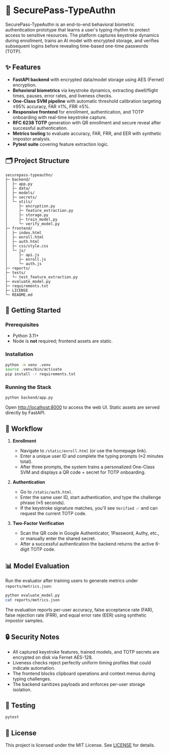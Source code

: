 # 🔐 SecurePass-TypeAuthn

SecurePass-TypeAuthn is an end-to-end behavioral biometric authentication prototype that learns a user's typing rhythm to protect access to sensitive resources. The platform captures keystroke dynamics during enrollment, trains an AI model with encrypted storage, and verifies subsequent logins before revealing time-based one-time passwords (TOTP).

## ✨ Features

- **FastAPI backend** with encrypted data/model storage using AES (Fernet) encryption.
- **Behavioral biometrics** via keystroke dynamics, extracting dwell/flight times, pauses, error rates, and liveness checks.
- **One-Class SVM pipeline** with automatic threshold calibration targeting ≥95% accuracy, FAR ≤1%, FRR ≤5%.
- **Responsive frontend** for enrollment, authentication, and TOTP onboarding with real-time keystroke capture.
- **RFC 6238 TOTP** generation with QR enrollment and secure reveal after successful authentication.
- **Metrics tooling** to evaluate accuracy, FAR, FRR, and EER with synthetic impostor analysis.
- **Pytest suite** covering feature extraction logic.

## 🗂️ Project Structure

```
securepass-typeauthn/
├─ backend/
│  ├─ app.py
│  ├─ data/
│  ├─ models/
│  ├─ secrets/
│  └─ utils/
│     ├─ encryption.py
│     ├─ feature_extraction.py
│     ├─ storage.py
│     ├─ train_model.py
│     └─ verify_model.py
├─ frontend/
│  ├─ index.html
│  ├─ enroll.html
│  ├─ auth.html
│  ├─ css/style.css
│  └─ js/
│     ├─ api.js
│     ├─ enroll.js
│     └─ auth.js
├─ reports/
├─ tests/
│  └─ test_feature_extraction.py
├─ evaluate_model.py
├─ requirements.txt
├─ LICENSE
└─ README.md
```

## 🚀 Getting Started

### Prerequisites

- Python 3.11+
- Node is **not** required; frontend assets are static.

### Installation

```bash
python -m venv .venv
source .venv/bin/activate
pip install -r requirements.txt
```

### Running the Stack

```bash
python backend/app.py
```

Open [http://localhost:8000](http://localhost:8000) to access the web UI. Static assets are served directly by FastAPI.

## 🧪 Workflow

1. **Enrollment**
   - Navigate to `/static/enroll.html` (or use the homepage link).
   - Enter a unique user ID and complete the typing prompts (≈2 minutes total).
   - After three prompts, the system trains a personalized One-Class SVM and displays a QR code + secret for TOTP onboarding.

2. **Authentication**
   - Go to `/static/auth.html`.
   - Enter the same user ID, start authentication, and type the challenge phrase (≈5 seconds).
   - If the keystroke signature matches, you'll see `Verified ✅` and can request the current TOTP code.

3. **Two-Factor Verification**
   - Scan the QR code in Google Authenticator, 1Password, Authy, etc., or manually enter the shared secret.
   - After a successful authentication the backend returns the active 6-digit TOTP code.

## 📊 Model Evaluation

Run the evaluator after training users to generate metrics under `reports/metrics.json`:

```bash
python evaluate_model.py
cat reports/metrics.json
```

The evaluation reports per-user accuracy, false acceptance rate (FAR), false rejection rate (FRR), and equal error rate (EER) using synthetic impostor samples.

## 🔒 Security Notes

- All captured keystroke features, trained models, and TOTP secrets are encrypted on disk via Fernet AES-128.
- Liveness checks reject perfectly uniform timing profiles that could indicate automation.
- The frontend blocks clipboard operations and context menus during typing challenges.
- The backend sanitizes payloads and enforces per-user storage isolation.

## 🧰 Testing

```bash
pytest
```

## 📄 License

This project is licensed under the MIT License. See [LICENSE](LICENSE) for details.

